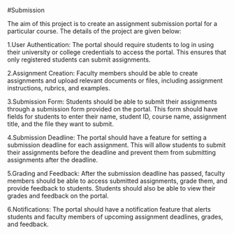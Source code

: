 #Submission

The aim of this project is to create an assignment submission portal for
a particular course. The details of the project are given below:

1.User Authentication: The portal should require students to log in using
their university or college credentials to access the portal. This ensures
that only registered students can submit assignments.

2.Assignment Creation: Faculty members should be able to create
assignments and upload relevant documents or files, including assignment
instructions, rubrics, and examples.

3.Submission Form: Students should be able to submit their assignments
through a submission form provided on the portal. This form should have
fields for students to enter their name, student ID, course name,
assignment title, and the file they want to submit.

4.Submission Deadline: The portal should have a feature for setting a
submission deadline for each assignment. This will allow students to
submit their assignments before the deadline and prevent them from
submitting assignments after the deadline.

5.Grading and Feedback: After the submission deadline has passed,
faculty members should be able to access submitted assignments, grade
them, and provide feedback to students. Students should also be able to
view their grades and feedback on the portal.

6.Notifications: The portal should have a notification feature that alerts
students and faculty members of upcoming assignment deadlines, grades,
and feedback.

